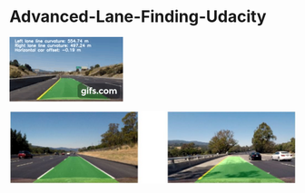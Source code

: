 # Advanced-Lane-Finding-Udacity

![alt text](https://github.com/Asif1405/Advanced-Lane-Finding-Udacity/blob/master/gif.gif)

![alt text](https://github.com/Asif1405/Advanced-Lane-Finding-Udacity/blob/master/a9.JPG)
